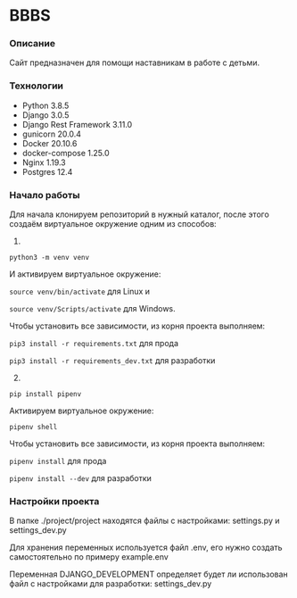 # BBBS
### Описание
Сайт предназначен для помощи наставникам в работе с детьми.
### Технологии
- Python 3.8.5
- Django 3.0.5
- Django Rest Framework 3.11.0
- gunicorn 20.0.4
- Docker 20.10.6
- docker-compose 1.25.0
- Nginx 1.19.3
- Postgres 12.4
### Начало работы
Для начала клонируем репозиторий в нужный каталог, после этого создаём виртуальное окружение одним из способов:

1.

```python3 -m venv venv```  

И активируем виртуальное окружение:  

```source venv/bin/activate``` для Linux и  

```source venv/Scripts/activate``` для Windows.  

Чтобы установить все зависимости, из корня проекта выполняем:

```pip3 install -r requirements.txt``` для прода


```pip3 install -r requirements_dev.txt``` для разработки

2.

```pip install pipenv```

Активируем виртуальное окружение:

```pipenv shell```

Чтобы установить все зависимости, из корня проекта выполняем:

```pipenv install``` для прода


```pipenv install --dev``` для разработки


### Настройки проекта

В папке ./project/project находятся файлы с настройками: settings.py и settings_dev.py

Для хранения переменных используется файл .env, его нужно создать самостоятельно по примеру example.env

Переменная DJANGO_DEVELOPMENT определяет будет ли использован файл с настройками для разработки: settings_dev.py
